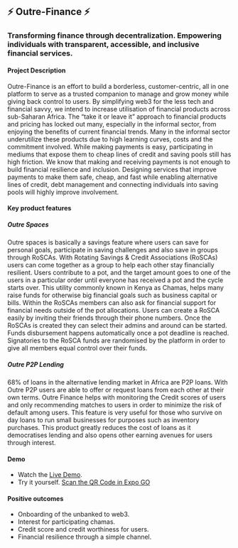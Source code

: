 ## ⚡ Outre-Finance ⚡
### Transforming finance through decentralization. Empowering individuals with transparent, accessible, and inclusive financial services.

#### Project Description

Outre-Finance is an effort to build a borderless, customer-centric, all in one platform to serve as a trusted companion to manage and grow money while giving back control to users. By simplifying web3 for the less tech and financial savvy, we intend to increase utilisation of financial products across sub-Saharan Africa. The “take it or leave it” approach to financial products and pricing has locked out many, especially in the informal sector, from enjoying the benefits of current financial trends. Many in the informal sector underutilize these products due to high learning curves, costs and the commitment involved. While making payments is easy, participating in mediums that expose them to cheap lines of credit and saving pools still has high friction.
We know that making and receiving payments is not enough to build financial resilience and inclusion. Designing services that improve payments to make them safe, cheap, and fast while enabling alternative lines of credit, debt management and connecting individuals into saving pools will highly improve involvement.

#### Key product features

##### Outre Spaces
Outre spaces is basically a savings feature where users can save for personal goals, participate in saving challenges and also save in groups through RoSCAs. 
With  Rotating Savings & Credit Associations (RoSCAs) users can come together as a group to help each other stay financially resilient. Users contribute to a pot, and the target amount goes to one of the users in a particular order until everyone has received a pot and the cycle starts over. This utility commonly known in Kenya as Chamas, helps many raise funds for otherwise big financial goals such as business capital or bills. Within the RoSCAs members can also ask for financial support for financial needs outside of the pot allocations.
Users can create a RoSCA easily by inviting their friends through their phone numbers. Once the RoSCAs is created they can select their admins and around can be started. Funds disbursement happens automatically once a pot deadline is reached. Signatories to the RoSCA funds are randomised by the platform in order to give all members equal control over their funds.

##### Outre P2P Lending
68% of loans in the alternative lending market in Africa are P2P loans. With Outre P2P users are able to offer or request loans from each other at their own terms. Outre Finance helps with monitoring the Credit scores of users and only recommending matches to users in order to minimize the risk of default among users. This feature is very useful for those who survive on day loans to run small businesses for purposes such as inventory purchases. 
This product greatly reduces the cost of loans as it democratises lending and also opens other earning avenues for users through interest. 

#### Demo

- Watch the [Live Demo](https://youtu.be/TQ7HioaWxwU).
- Try it yourself. [Scan the QR Code in Expo GO](https://github.com/kachdekan/outre-finance/assets/17332607/b3ebc2a2-27e9-445c-8c01-e38226734e38)

#### Positive outcomes

- Onboarding of the unbanked to web3.
- Interest for participating chamas.
- Credit score and credit worthiness for users.
- Financial resilience through a simple channel.
